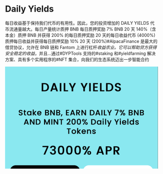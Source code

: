 # Daily Yields

每日收益基于保持我们代币的有用性。因此，您的投资增加的 DAILY YIELDS 代币流通量越大。每日产量统计质押 BNB 每日质押奖励 7% BNB 20 天 140%（含本金）质押 BNB 并获得 200% 的每日质押奖励 20 天的每日收益代币 (4000%)质押每日收益并获得每日质押奖励 10% 20 天 (200%)\#AlpacaFinance 是最大的借贷协议，允许在 BNB 链和 Fantom 上进行杠杆*收益农业。*它可以帮助贷方获得安全稳定的*收益*，并且...通过#DYPTools 支持的#staking 和#yieldfarming 解决方案、具有多个实用程序的#NFT 集合，向我们的生态系统迈出一步智能合约

![1](1.png)
